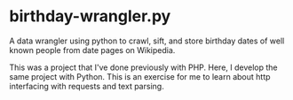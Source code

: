 # birthday-wrangler.py
A data wrangler using python to crawl, sift, and store birthday dates of well known people from date pages on Wikipedia.

This was a project that I've done previously with PHP. Here, I develop the same project with Python. This is an exercise for me to learn about http interfacing with requests and text parsing.

